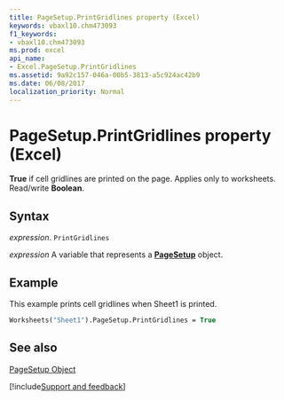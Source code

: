 ```yaml
---
title: PageSetup.PrintGridlines property (Excel)
keywords: vbaxl10.chm473093
f1_keywords:
- vbaxl10.chm473093
ms.prod: excel
api_name:
- Excel.PageSetup.PrintGridlines
ms.assetid: 9a92c157-046a-00b5-3813-a5c924ac42b9
ms.date: 06/08/2017
localization_priority: Normal
---
```



# PageSetup.PrintGridlines property (Excel)

 **True** if cell gridlines are printed on the page. Applies only to worksheets. Read/write **Boolean**.


## Syntax

_expression_. `PrintGridlines`

_expression_ A variable that represents a **[PageSetup](Excel.PageSetup.md)** object.


## Example

This example prints cell gridlines when Sheet1 is printed.


```vb
Worksheets("Sheet1").PageSetup.PrintGridlines = True
```


## See also


[PageSetup Object](Excel.PageSetup.md)

[!include[Support and feedback](~/includes/feedback-boilerplate.md)]